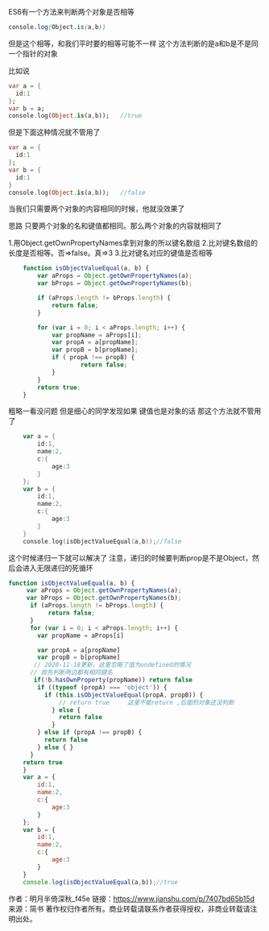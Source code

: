 ES6有一个方法来判断两个对象是否相等

```css
console.log(Object.is(a,b))
```

但是这个相等，和我们平时要的相等可能不一样
 这个方法判断的是a和b是不是同一个指针的对象

比如说

```dart
var a = {
  id:1
};
var b = a;
console.log(Object.is(a,b));   //true
```

但是下面这种情况就不管用了

```dart
var a = {
  id:1
};
var b = {
  id:1
}
console.log(Object.is(a,b));   //false
```

当我们只需要两个对象的内容相同的时候，他就没效果了

思路
 只要两个对象的名和键值都相同。那么两个对象的内容就相同了

1.用Object.getOwnPropertyNames拿到对象的所以键名数组
 2.比对键名数组的长度是否相等。否=>false。真=>3
 3.比对键名对应的键值是否相等

```jsx
    function isObjectValueEqual(a, b) {
        var aProps = Object.getOwnPropertyNames(a);
        var bProps = Object.getOwnPropertyNames(b);

        if (aProps.length != bProps.length) {
            return false;
        }

        for (var i = 0; i < aProps.length; i++) {
            var propName = aProps[i];
            var propA = a[propName];
            var propB = b[propName];
            if ( propA !== propB) {
                    return false;
            }
        }
        return true;
    }
```

粗略一看没问题
 但是细心的同学发现如果 键值也是对象的话
 那这个方法就不管用了

```swift
    var a = {
        id:1,
        name:2,
        c:{
            age:3
        }
    };
    var b = {
        id:1,
        name:2,
        c:{
            age:3
        }
    }
    console.log(isObjectValueEqual(a,b));//false
```

这个时候递归一下就可以解决了
 注意，递归的时候要判断prop是不是Object，然后会进入无限递归的死循环

```jsx
function isObjectValueEqual(a, b) {
     var aProps = Object.getOwnPropertyNames(a);
     var bProps = Object.getOwnPropertyNames(b);
      if (aProps.length != bProps.length) {
           return false;
      }
      for (var i = 0; i < aProps.length; i++) {
        var propName = aProps[i]

        var propA = a[propName]
        var propB = b[propName]
       // 2020-11-18更新，这里忽略了值为undefined的情况
      // 故先判断两边都有相同键名
       if(!b.hasOwnProperty(propName)) return false
        if ((typeof (propA) === 'object')) {
          if (this.isObjectValueEqual(propA, propB)) {
              // return true     这里不能return ,后面的对象还没判断
            } else {
              return false
            }
        } else if (propA !== propB) {
          return false
        } else { }
      }
    return true
    }
    var a = {
        id:1,
        name:2,
        c:{
            age:3
        }
    };
    var b = {
        id:1,
        name:2,
        c:{
            age:3
        }
    }
    console.log(isObjectValueEqual(a,b));//true
```

作者：明月半倚深秋_f45e
链接：https://www.jianshu.com/p/7407bd65b15d
来源：简书
著作权归作者所有。商业转载请联系作者获得授权，非商业转载请注明出处。

